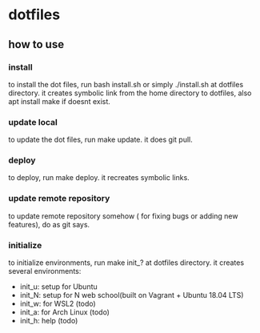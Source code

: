 # dotfiles
## how to use
### install
to install the dot files, run bash install.sh or simply ./install.sh at dotfiles directory.
it creates symbolic link from the home directory to dotfiles, also apt install make if doesnt exist.

### update local
to update the dot files, run make update.
it does git pull.

### deploy
to deploy, run make deploy.
it recreates symbolic links.

### update remote repository
to update remote repository somehow ( for fixing bugs or adding new features), do as git says.

### initialize
to initialize environments, run make init\_? at dotfiles directory.
it creates several environments:

- init\_u: setup for Ubuntu
- init\_N: setup for N web school(built on Vagrant + Ubuntu 18.04 LTS)
- init\_w: for WSL2 (todo)
- init\_a: for Arch Linux (todo)
- init\_h: help (todo)
